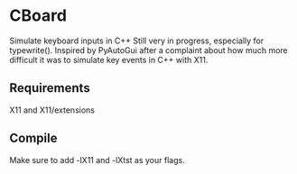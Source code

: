 # CBoard
Simulate keyboard inputs in C++
Still very in progress, especially for typewrite().
Inspired by PyAutoGui after a complaint about how much more difficult it was to simulate key events in C++ with X11.

## Requirements
X11 and X11/extensions

## Compile
Make sure to add -lX11 and -lXtst as your flags. 
